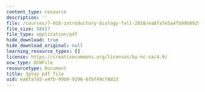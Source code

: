 ```yaml
---
content_type: resource
description: ''
file: /courses/7-016-introductory-biology-fall-2018/ea8fa7e5a4fb99b092966fbf49cf8d23_68KXOYTc1mk.pdf
file_size: 58417
file_type: application/pdf
hide_download: true
hide_download_original: null
learning_resource_types: []
license: https://creativecommons.org/licenses/by-nc-sa/4.0/
ocw_type: OCWFile
resourcetype: Document
title: 3play pdf file
uid: ea8fa7e5-a4fb-99b0-9296-6fbf49cf8d23
---
```

